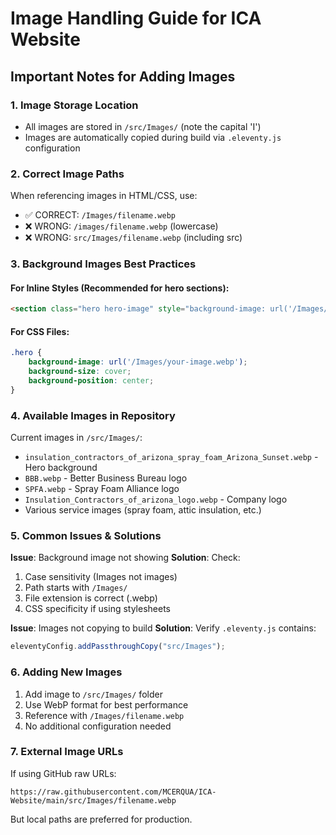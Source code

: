 # Image Handling Guide for ICA Website

## Important Notes for Adding Images

### 1. Image Storage Location
- All images are stored in `/src/Images/` (note the capital 'I')
- Images are automatically copied during build via `.eleventy.js` configuration

### 2. Correct Image Paths
When referencing images in HTML/CSS, use:
- ✅ CORRECT: `/Images/filename.webp`
- ❌ WRONG: `/images/filename.webp` (lowercase)
- ❌ WRONG: `src/Images/filename.webp` (including src)

### 3. Background Images Best Practices

#### For Inline Styles (Recommended for hero sections):
```html
<section class="hero hero-image" style="background-image: url('/Images/your-image.webp');">
```

#### For CSS Files:
```css
.hero {
    background-image: url('/Images/your-image.webp');
    background-size: cover;
    background-position: center;
}
```

### 4. Available Images in Repository
Current images in `/src/Images/`:
- `insulation_contractors_of_arizona_spray_foam_Arizona_Sunset.webp` - Hero background
- `BBB.webp` - Better Business Bureau logo
- `SPFA.webp` - Spray Foam Alliance logo
- `Insulation_Contractors_of_arizona_logo.webp` - Company logo
- Various service images (spray foam, attic insulation, etc.)

### 5. Common Issues & Solutions

**Issue**: Background image not showing
**Solution**: Check:
1. Case sensitivity (Images not images)
2. Path starts with `/Images/`
3. File extension is correct (.webp)
4. CSS specificity if using stylesheets

**Issue**: Images not copying to build
**Solution**: Verify `.eleventy.js` contains:
```javascript
eleventyConfig.addPassthroughCopy("src/Images");
```

### 6. Adding New Images
1. Add image to `/src/Images/` folder
2. Use WebP format for best performance
3. Reference with `/Images/filename.webp`
4. No additional configuration needed

### 7. External Image URLs
If using GitHub raw URLs:
```
https://raw.githubusercontent.com/MCERQUA/ICA-Website/main/src/Images/filename.webp
```
But local paths are preferred for production.
